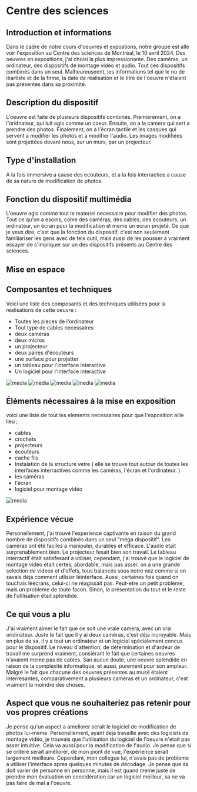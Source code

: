 # Centre des sciences




## Introduction et informations
Dans le cadre de notre cours d'oeuvres et expostions, notre groupe est allé voir l'exposition au Centre des sciences de Montréal, le 10 avril 2024. Des oeuvres en expositions, j'ai choisi la plus impressionante. Des caméras, un ordinateur, des dispositifs de montage vidéo et audio. Tout ces dispositifs combinés dans un seul. Malheureuseent, les informations tel que le no  de lèartiste et de la firme, la date de réalisation et le titre de l'oeuvre n'étaient pas présentes dans sa proximité. 

## Description du dispositif
L'oeuvre est faite de plusieurs dispositifs combinés. Premierement, on a l'oridnateur, qui luit agis comme un coeur. Ensuite, on a la camera qui sert a prendre des photos. Finalement, on a l'écran tactile et les casques qui servent a modifier les photos et a modifier l'audio. Les images modifiées sont projettées devant nous, sur un murs, par un projecteur.



## Type d'installation
A la fois immersive a cause des ecouteurs, et a la fois interractice a cause de sa nature de modification de photos.


## Fonction du dispositif multimédia
L'oeuvre agis comme tout le materiel necessaire pour modifier des photos. Tout ce qu'on a esoins, come des caméras, des cables, des ecouteurs, un ordinateur, un écran pour la modification et meme un ecran projeté. Ce que je veux dire, c'est que la fonction du dispositif, c'est non seulement familiariser les gens avec de tels outil, mais aussi de les pousser a vraiment essayer de s'impliquer sur un des dispositifs présents au Centre des sciences.



## Mise en espace




## Composantes et techniques
Voici une liste des composants et des techniques utilisées pour la realisations de cette oeuvre :

- Toutes les pieces de l'ordinateur
- Tout type de cables necessaires
- deux caméras
- deux micros
- un projecteur
- deux paires d'écouteurs
- une surface pour projetter
- un tableau pour l'interface interactive
- Un logiciel pour l'interface interactive

![media](media/projecteur.jpeg)
![media](media/cablage1.jpeg)
![media](media/ecouteurs.jpeg)
![media](media/ecran_tactile1.jpeg)
![media](media/ecran_tactile3.jpeg)

## Éléments nécessaires à la mise en exposition
voici une liste de tout les elements necessaires pour que l'exposition aille lieu ;

- cables
- crochets
- projecteurs
- écouteurs
- cache fils
- Instalation de la structure vetre ( elle se trouve tout autour de toutes les interfaces interractives comme les caméras, l'écran et l'ordinateur. )
- les caméras
- l'écran
- logiciel pour montage vidéo

![media](media/projecteur.jpeg)

## Expérience vécue
Personellement, j'ai trouvé l'experience captivante en raison du grand nombre de dispositifs combinés dans un seul "méga dispositif". Les caméras ont été faciles a manipuler, durables et efficace. L'audio etait surprenablement bien. Le projecteur fesait bien son travail. Le tableau interractif était satisfesant a utiliser, cependant, j'ai trouvé que le logiciel de montage vidéo etait certes, abordable, mais pas asser. on a une grande selection de videos et d'effets, tous balancés sous notre nez comme si on savais déja comment utlisier lèinterface. Aussi, certaines fois quand on touchais lèecrans, celui-ci ne réagissait pas. Peut-etre un petit probleme, mais un probleme de toute facon. Sinon, la présentation du tout et le reste de l'utilisation était splendide.


## Ce qui vous a plu
J'ai vraiment aimer le fait que ce soit une vraie camera, avec un vrai oridinateur. Juste le fait que il y ai deux caméras, c'est déja incroyable. Mais en plus de sa, il y a tout un ordinateur et un logiciel spécialement concus pour le dispositif. Le niveau d'attention, de détermination et d'ardeur de travail me surprend vraiment, consiérant le fait que certaines oeuvres n'avaient meme pas de cables. San aucun doute, une oeuvre splendide en raison de la complexité informatique, et aussi, purement pour son ampleur. Malgré le fait que chacune des oeuvres présentes au musé étaient interresantes, comparativement a plusieurs caméras et un ordinateur, c'est vraiment la moindre des choses.


## Aspect que vous ne souhaiteriez pas retenir pour vos propres créations
Je pense qu'un aspect a ameliorer serait le logiciel de modification de photos lui-meme. Personellement, ayant deja travaillé avec des logiciels de montage vidéo, je trouvais que l'utilisation du logiciel de l'oeuvre n'etait pas asser intuitive. Cela va aussi pour la modification de l'audio. Je pense que si se critere serait améliorer, de mon piont de vue, l'expérience serait largement meilleure. Cependant, mon collegue lui, n'avais pas de probleme a utiliser l'interface apres quelques minutes de décodage. Je pense que sa doit varier de personne en personne, mais il est quand meme juste de prendre mon évaluation en concidération car un logiciel meilleur, sa ne va pas faire de mal a l'oeuvre.




